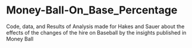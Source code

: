 # Money-Ball-On_Base_Percentage
Code, data, and Results of Analysis made for Hakes and Sauer about the effects of the changes of the hire on Baseball by the insights published in Money Ball
